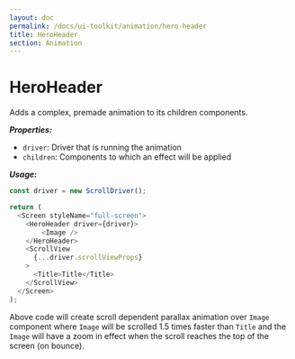 ```yaml
---
layout: doc
permalink: /docs/ui-toolkit/animation/hero-header
title: HeroHeader
section: Animation
---
```


# HeroHeader

Adds a complex, premade animation to its children components.

***Properties:***

- `driver`: Driver that is running the animation
- `children`: Components to which an effect will be applied

***Usage:***

```javascript
const driver = new ScrollDriver();

return (
  <Screen styleName="full-screen">
    <HeroHeader driver={driver}>
        <Image />
    </HeroHeader>
    <ScrollView
      {...driver.scrollViewProps}
    >
      <Title>Title</Title>
    </ScrollView>
  </Screen>
);
```

Above code will create scroll dependent parallax animation over `Image` component where `Image` will be scrolled 1.5 times faster than `Title` and the `Image` will have a zoom in effect when the scroll reaches the top of the screen (on bounce).